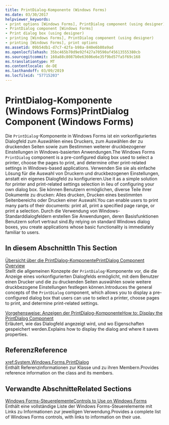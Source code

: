 ```yaml
---
title: PrintDialog-Komponente (Windows Forms)
ms.date: 03/30/2017
helpviewer_keywords:
- print options [Windows Forms], PrintDialog component (using designer)
- PrintDialog component [Windows Forms]
- Print dialog box (using designer)
- printing [Windows Forms], PrintDialog component (using designer)
- printing [Windows Forms], print options
ms.assetid: 09b54db1-d7c7-42fa-b98a-840e6b80a9ad
ms.openlocfilehash: 35bc465b70d9e92f427a70590af45613555380cb
ms.sourcegitcommit: 160a88c8087b0e63606e6e35f9bd57fa5f69c168
ms.translationtype: MT
ms.contentlocale: de-DE
ms.lasthandoff: 03/09/2019
ms.locfileid: "57715203"
---
```

# <a name="printdialog-component-windows-forms"></a><span data-ttu-id="a9b59-102">PrintDialog-Komponente (Windows Forms)</span><span class="sxs-lookup"><span data-stu-id="a9b59-102">PrintDialog Component (Windows Forms)</span></span>
<span data-ttu-id="a9b59-103">Die `PrintDialog`-Komponente in Windows Forms ist ein vorkonfiguriertes Dialogfeld zum Auswählen eines Druckers, zum Auswählen der zu druckenden Seiten sowie zum Bestimmen weiterer druckbezogener Einstellungen in Windows-basierten Anwendungen.</span><span class="sxs-lookup"><span data-stu-id="a9b59-103">The Windows Forms `PrintDialog` component is a pre-configured dialog box used to select a printer, choose the pages to print, and determine other print-related settings in Windows-based applications.</span></span> <span data-ttu-id="a9b59-104">Verwenden Sie sie als einfache Lösung für die Auswahl von Druckern und druckbezogenen Einstellungen, anstatt ein eigenes Dialogfeld zu konfigurieren.</span><span class="sxs-lookup"><span data-stu-id="a9b59-104">Use it as a simple solution for printer and print-related settings selection in lieu of configuring your own dialog box.</span></span> <span data-ttu-id="a9b59-105">Sie können Benutzern ermöglichen, diverse Teile ihrer Dokumente zu drucken: Alles drucken, Drucken eines bestimmten Seitenbereichs oder Drucken einer Auswahl.</span><span class="sxs-lookup"><span data-stu-id="a9b59-105">You can enable users to print many parts of their documents: print all, print a specified page range, or print a selection.</span></span> <span data-ttu-id="a9b59-106">Durch die Verwendung von Windows-Standarddialogfeldern erstellen Sie Anwendungen, deren Basisfunktionen Benutzern sofort vertraut sind.</span><span class="sxs-lookup"><span data-stu-id="a9b59-106">By relying on standard Windows dialog boxes, you create applications whose basic functionality is immediately familiar to users.</span></span>  
  
## <a name="in-this-section"></a><span data-ttu-id="a9b59-107">In diesem Abschnitt</span><span class="sxs-lookup"><span data-stu-id="a9b59-107">In This Section</span></span>  
 [<span data-ttu-id="a9b59-108">Übersicht über die PrintDialog-Komponente</span><span class="sxs-lookup"><span data-stu-id="a9b59-108">PrintDialog Component Overview</span></span>](printdialog-component-overview-windows-forms.md)  
 <span data-ttu-id="a9b59-109">Stellt die allgemeinen Konzepte der `PrintDialog`-Komponente vor, die die Anzeige eines vorkonfigurierten Dialogfelds ermöglicht, mit dem Benutzer einen Drucker und die zu druckenden Seiten auswählen sowie weitere druckbezogene Einstellungen festlegen können.</span><span class="sxs-lookup"><span data-stu-id="a9b59-109">Introduces the general concepts of the `PrintDialog` component, which allows you to display a pre-configured dialog box that users can use to select a printer, choose pages to print, and determine print-related settings.</span></span>  
  
 [<span data-ttu-id="a9b59-110">Vorgehensweise: Anzeigen der PrintDialog-Komponente</span><span class="sxs-lookup"><span data-stu-id="a9b59-110">How to: Display the PrintDialog Component</span></span>](how-to-display-the-printdialog-component.md)  
 <span data-ttu-id="a9b59-111">Erläutert, wie das Dialogfeld angezeigt wird, und wo Eigenschaften gespeichert werden.</span><span class="sxs-lookup"><span data-stu-id="a9b59-111">Explains how to display the dialog and where it saves properties.</span></span>  
  
## <a name="reference"></a><span data-ttu-id="a9b59-112">Referenz</span><span class="sxs-lookup"><span data-stu-id="a9b59-112">Reference</span></span>  
 <xref:System.Windows.Forms.PrintDialog>  
 <span data-ttu-id="a9b59-113">Enthält Referenzinformationen zur Klasse und zu ihren Membern.</span><span class="sxs-lookup"><span data-stu-id="a9b59-113">Provides reference information on the class and its members.</span></span>  
  
## <a name="related-sections"></a><span data-ttu-id="a9b59-114">Verwandte Abschnitte</span><span class="sxs-lookup"><span data-stu-id="a9b59-114">Related Sections</span></span>  
 [<span data-ttu-id="a9b59-115">Windows Forms-Steuerelemente</span><span class="sxs-lookup"><span data-stu-id="a9b59-115">Controls to Use on Windows Forms</span></span>](controls-to-use-on-windows-forms.md)  
 <span data-ttu-id="a9b59-116">Enthält eine vollständige Liste der Windows Forms-Steuerelemente mit Links zu Informationen zur jeweiligen Verwendung.</span><span class="sxs-lookup"><span data-stu-id="a9b59-116">Provides a complete list of Windows Forms controls, with links to information on their use.</span></span>
